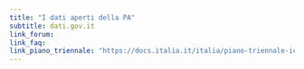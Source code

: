 ```yaml
---
title: "I dati aperti della PA"
subtitle: dati.gov.it
link_forum:
link_faq:
link_piano_triennale: "https://docs.italia.it/italia/piano-triennale-ict/pianotriennale-ict-doc/it/2019-2021/05_dati-della-pubblica-amministrazione.html"
---
```

